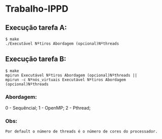 # Trabalho-IPPD
## Execução tarefa A:
	$ make
	./Executável Nºtiros Abordagem (opcional)Nºthreads  
## Execução tarefa B:
	$ make
	mpirun Executável Nºtiros Abordagem (opcional)Nºthreads ||
	mpirun -c Nºnós_virtuais Executável Nºtiros Abordagem (opcional)Nºthreads
### Abordagem: 
  0 - Sequêncial;
  1 - OpenMP;
  2 - Pthread;
### Obs:
	Por default o número de threads é o número de cores do processador.
